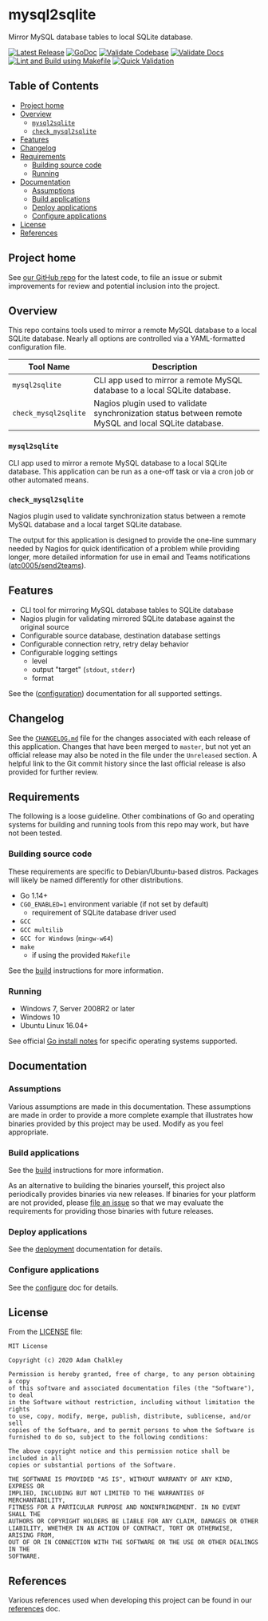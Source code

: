 
<!-- omit in toc -->
# mysql2sqlite

Mirror MySQL database tables to local SQLite database.

[![Latest Release](https://img.shields.io/github/release/atc0005/mysql2sqlite.svg?style=flat-square)](https://github.com/atc0005/mysql2sqlite/releases/latest)
[![GoDoc](https://godoc.org/github.com/atc0005/mysql2sqlite?status.svg)](https://godoc.org/github.com/atc0005/mysql2sqlite)
[![Validate Codebase](https://github.com/atc0005/mysql2sqlite/workflows/Validate%20Codebase/badge.svg)](https://github.com/atc0005/mysql2sqlite/actions?query=workflow%3A%22Validate+Codebase%22)
[![Validate Docs](https://github.com/atc0005/mysql2sqlite/workflows/Validate%20Docs/badge.svg)](https://github.com/atc0005/mysql2sqlite/actions?query=workflow%3A%22Validate+Docs%22)
[![Lint and Build using Makefile](https://github.com/atc0005/mysql2sqlite/workflows/Lint%20and%20Build%20using%20Makefile/badge.svg)](https://github.com/atc0005/mysql2sqlite/actions?query=workflow%3A%22Lint+and+Build+using+Makefile%22)
[![Quick Validation](https://github.com/atc0005/mysql2sqlite/workflows/Quick%20Validation/badge.svg)](https://github.com/atc0005/mysql2sqlite/actions?query=workflow%3A%22Quick+Validation%22)

<!-- omit in toc -->
## Table of Contents

- [Project home](#project-home)
- [Overview](#overview)
  - [`mysql2sqlite`](#mysql2sqlite)
  - [`check_mysql2sqlite`](#check_mysql2sqlite)
- [Features](#features)
- [Changelog](#changelog)
- [Requirements](#requirements)
  - [Building source code](#building-source-code)
  - [Running](#running)
- [Documentation](#documentation)
  - [Assumptions](#assumptions)
  - [Build applications](#build-applications)
  - [Deploy applications](#deploy-applications)
  - [Configure applications](#configure-applications)
- [License](#license)
- [References](#references)

## Project home

See [our GitHub repo](https://github.com/atc0005/mysql2sqlite) for the latest
code, to file an issue or submit improvements for review and potential
inclusion into the project.

## Overview

This repo contains tools used to mirror a remote MySQL database to a local
SQLite database. Nearly all options are controlled via a YAML-formatted
configuration file.

| Tool Name            | Description                                                                                           |
| -------------------- | ----------------------------------------------------------------------------------------------------- |
| `mysql2sqlite`       | CLI app used to mirror a remote MySQL database to a local SQLite database.                            |
| `check_mysql2sqlite` | Nagios plugin used to validate synchronization status between remote MySQL and local SQLite database. |

### `mysql2sqlite`

CLI app used to mirror a remote MySQL database to a local SQLite database.
This application can be run as a one-off task or via a cron job or other
automated means.

### `check_mysql2sqlite`

Nagios plugin used to validate synchronization status between a remote MySQL
database and a local target SQLite database.

The output for this application is designed to provide the one-line summary
needed by Nagios for quick identification of a problem while providing longer,
more detailed information for use in email and Teams notifications
([atc0005/send2teams](https://github.com/atc0005/send2teams)).

## Features

- CLI tool for mirroring MySQL database tables to SQLite database
- Nagios plugin for validating mirrored SQLite database against the original
  source
- Configurable source database, destination database settings
- Configurable connection retry, retry delay behavior
- Configurable logging settings
  - level
  - output "target" (`stdout`, `stderr`)
  - format

See the ([configuration](docs/configure.md)) documentation for all supported
settings.

## Changelog

See the [`CHANGELOG.md`](CHANGELOG.md) file for the changes associated with
each release of this application. Changes that have been merged to `master`,
but not yet an official release may also be noted in the file under the
`Unreleased` section. A helpful link to the Git commit history since the last
official release is also provided for further review.

## Requirements

The following is a loose guideline. Other combinations of Go and operating
systems for building and running tools from this repo may work, but have not
been tested.

### Building source code

These requirements are specific to Debian/Ubuntu-based distros. Packages will
likely be named differently for other distributions.

- Go 1.14+
- `CGO_ENABLED=1` environment variable (if not set by default)
  - requirement of SQLite database driver used
- `GCC`
- `GCC multilib`
- `GCC for Windows` (`mingw-w64`)
- `make`
  - if using the provided `Makefile`

See the [build](docs/build.md) instructions for more information.

### Running

- Windows 7, Server 2008R2 or later
- Windows 10
- Ubuntu Linux 16.04+

See official [Go install notes][go-docs-install] for specific operating
systems supported.

## Documentation

### Assumptions

Various assumptions are made in this documentation. These assumptions are made
in order to provide a more complete example that illustrates how binaries
provided by this project may be used. Modify as you feel appropriate.

### Build applications

See the [build](docs/build.md) instructions for more information.

As an alternative to building the binaries yourself, this project also
periodically provides binaries via new releases. If binaries for your platform
are not provided, please [file an
issue](https://github.com/atc0005/mysql2sqlite/issues/new) so that we may
evaluate the requirements for providing those binaries with future releases.

### Deploy applications

See the [deployment](docs/deploy.md) documentation for details.

### Configure applications

See the [configure](docs/configure.md) doc for details.

## License

From the [LICENSE](LICENSE) file:

```license
MIT License

Copyright (c) 2020 Adam Chalkley

Permission is hereby granted, free of charge, to any person obtaining a copy
of this software and associated documentation files (the "Software"), to deal
in the Software without restriction, including without limitation the rights
to use, copy, modify, merge, publish, distribute, sublicense, and/or sell
copies of the Software, and to permit persons to whom the Software is
furnished to do so, subject to the following conditions:

The above copyright notice and this permission notice shall be included in all
copies or substantial portions of the Software.

THE SOFTWARE IS PROVIDED "AS IS", WITHOUT WARRANTY OF ANY KIND, EXPRESS OR
IMPLIED, INCLUDING BUT NOT LIMITED TO THE WARRANTIES OF MERCHANTABILITY,
FITNESS FOR A PARTICULAR PURPOSE AND NONINFRINGEMENT. IN NO EVENT SHALL THE
AUTHORS OR COPYRIGHT HOLDERS BE LIABLE FOR ANY CLAIM, DAMAGES OR OTHER
LIABILITY, WHETHER IN AN ACTION OF CONTRACT, TORT OR OTHERWISE, ARISING FROM,
OUT OF OR IN CONNECTION WITH THE SOFTWARE OR THE USE OR OTHER DEALINGS IN THE
SOFTWARE.
```

## References

Various references used when developing this project can be found in our
[references](docs/references.md) doc.

<!-- Footnotes here  -->

[repo-url]: <https://github.com/atc0005/mysql2sqlite>  "This project's GitHub repo"

[go-docs-download]: <https://golang.org/dl>  "Download Go"

[go-docs-install]: <https://golang.org/doc/install>  "Install Go"

<!-- []: PLACEHOLDER "DESCRIPTION_HERE" -->
